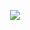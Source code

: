 
<p align="center">
  <a href="https://skillicons.dev">
    <img src="https://skillicons.dev/icons?i=js,html,css,figma,npm,vscode,webpack,mysql" />
  </a>
</p>
